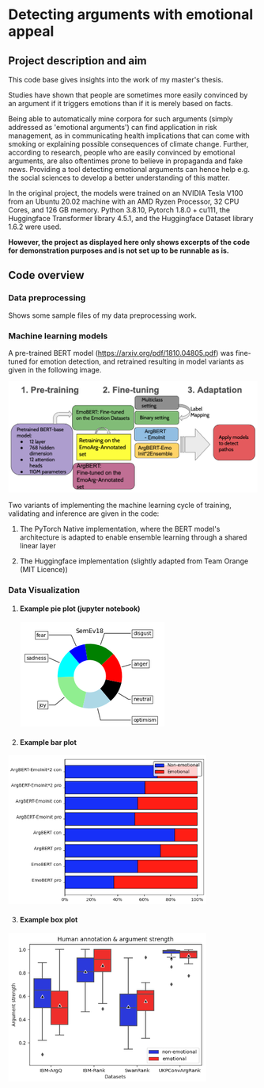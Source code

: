 # Detecting arguments with emotional appeal
## Project description and aim 



This code base gives insights into the work of my master's thesis. 

Studies have shown that people are sometimes more easily convinced by an argument if it triggers emotions than if it is merely based on facts.

Being able to automatically mine corpora for such arguments (simply addressed as 'emotional arguments') can find application in risk management, as in communicating health implications that can come with smoking or explaining possible consequences of climate change. 
Further, according to research, people who are easily convinced by emotional arguments, are also oftentimes prone to believe in propaganda and fake news. 
Providing a tool detecting emotional arguments can hence help e.g. the social sciences to develop a better understanding of this matter. 

In the original project, the models were trained on an NVIDIA Tesla V100 from an Ubuntu 20.02 machine with an AMD Ryzen Processor, 32 CPU Cores, and 126 GB memory. Python 3.8.10, Pytorch 1.8.0 + cu111, the Huggingface Transformer library 4.5.1, and the Huggingface Dataset library 1.6.2 were used.

**However, the project as displayed here only shows excerpts of the code for demonstration purposes and is not set up to be runnable as is.**


## Code overview
### Data preprocessing
Shows some sample files of my data preprocessing work.

### Machine learning models
A pre-trained BERT model (https://arxiv.org/pdf/1810.04805.pdf) was fine-tuned for emotion detection, and retrained resulting in model variants as given in the following image. 

![My BERT variants](images/myBERTvariants.png)

Two variants of implementing the machine learning cycle of training, validating and inference are given in the code:

1) The PyTorch Native implementation, where the BERT model's architecture is adapted
to enable ensemble learning through a shared linear layer

2) The Huggingface implementation (slightly adapted from Team Orange (MIT Licence))

### Data Visualization 
1. #### Example pie plot (jupyter notebook) 
   ![pieplots](images/pie_plot.png)

2. #### Example bar plot 
<img src="images/bar_plot.png" width="400" height="300">

3. #### Example box plot 
<img src="images/box_plots.png" width="400" height="300">

